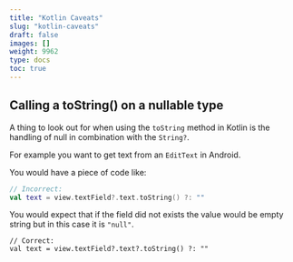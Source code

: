 ```yaml
---
title: "Kotlin Caveats"
slug: "kotlin-caveats"
draft: false
images: []
weight: 9962
type: docs
toc: true
---
```


## Calling a toString() on a nullable type
A thing to look out for when using the `toString` method in Kotlin is the handling of null in combination with the `String?`.

For example you want to get text from an `EditText` in Android.

You would have a piece of code like:

```Kotlin
// Incorrect:
val text = view.textField?.text.toString() ?: ""
```
You would expect that if the field did not exists the value would be empty string but in this case it is `"null"`.


```
// Correct:
val text = view.textField?.text?.toString() ?: ""
```

